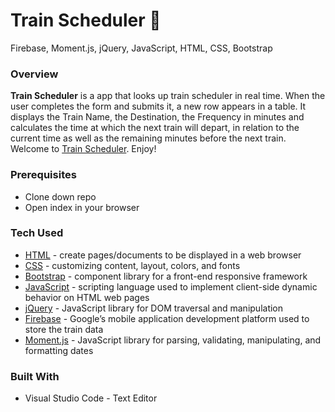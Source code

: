 # Train Scheduler **:steam_locomotive:**
Firebase, Moment.js, jQuery, JavaScript, HTML, CSS, Bootstrap


### Overview

**Train Scheduler** is a app that looks up train scheduler in real time. When the user completes the form and submits it, a new row appears in a table. It displays the Train Name, the Destination, the Frequency in minutes and calculates the time at which the next train will depart, in relation to the current time as well as the remaining minutes before the next train.
<br>
Welcome to [Train Scheduler](https://bgitana.github.io/Train-Scheduler/). Enjoy!

### Prerequisites

- Clone down repo
- Open index in your browser
   

### Tech Used

* [HTML](https://html.com/) - create pages/documents to be displayed in a web browser
* [CSS](https://www.w3schools.com/Css/css_intro.asp) - customizing content, layout, colors, and fonts
* [Bootstrap](https://www.bootstrapcdn.com/) - component library for a front-end responsive framework
* [JavaScript](https://www.javascript.com/) - scripting language used to implement client-side dynamic behavior on HTML web pages
* [jQuery](https://jquery.com/) - JavaScript library for DOM traversal and manipulation
* [Firebase](https://firebase.google.com/) - Google’s mobile application development platform used to store the train data
* [Moment.js](https://momentjs.com/) -  JavaScript library for parsing, validating, manipulating, and formatting dates


### Built With
- Visual Studio Code - Text Editor

